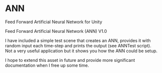 # ANN
Feed Forward Artificial Neural Network for Unity

Feed Forward Artificial Neural Network (ANN)
V1.0

I have included a simple test scene that creates an ANN, provides it with random input each time-step and prints the output (see ANNTest script). 
Not a very useful application but it shows you how the ANN could be setup. 

I hope to extend this asset in future and provide more significant documentation when I free up some time.

